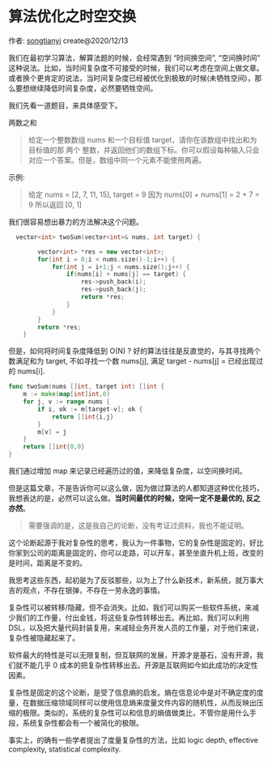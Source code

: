 # 算法优化之时空交换

作者: [songtianyi](http://songtianyi.info) create@2020/12/13

我们在最初学习算法，解算法题的时候，会经常遇到 “时间换空间”, “空间换时间" 这种说法。比如，当时间复杂度不可接受的时候，我们可以考虑在空间上做文章。
或者换个更肯定的说法，当时间复杂度已经被优化到极致的时候(未牺牲空间)，那么要想继续降低时间复杂度，必然要牺牲空间。

我们先看一道题目，来具体感受下。

两数之和

> 给定一个整数数组 nums 和一个目标值 target，请你在该数组中找出和为目标值的那 两个 整数，并返回他们的数组下标。你可以假设每种输入只会对应一个答案。但是，数组中同一个元素不能使用两遍。

示例:

> 给定 nums = [2, 7, 11, 15], target = 9
> 因为 nums[0] + nums[1] = 2 + 7 = 9
> 所以返回 [0, 1]

我们很容易想出暴力的方法解决这个问题。

``` c++
  vector<int> twoSum(vector<int>& nums, int target) {

        vector<int> *res = new vector<int>;
        for(int i = 0;i < nums.size()-1;i++) {
            for(int j = i+1;j < nums.size();j++) {
                if(nums[i] + nums[j] == target) {
                    res->push_back(i);
                    res->push_back(j);
                    return *res;
                }
            }
        }
        return *res;
    }

``` 

但是，如何将时间复杂度降低到 O(N) ? 好的算法往往是反直觉的，与其寻找两个数满足和为 target, 不如寻找一个数 nums[j], 满足 target - nums[j] = 已经出现过的 nums[i].

``` go
func twoSum(nums []int, target int) []int {
    m := make(map[int]int,0)
    for j, v := range nums {
        if i, ok := m[target-v]; ok {
            return []int{i,j} 
        }
        m[v] = j
    }
    return []int{0,0}
}
```

我们通过增加 map 来记录已经遍历过的值，来降低复杂度，以空间换时间。

但是这篇文章，不是告诉你可以这么做，因为做过算法的人都知道这种优化技巧，我想表达的是，必然可以这么做。**当时间最优的时候，空间一定不是最优的, 反之亦然**。

> 需要强调的是，这是我自己的论断，没有考证过资料，我也不能证明。

这个论断起源于我对复杂性的思考，我认为一件事物，它的复杂性是固定的，好比你家到公司的距离是固定的，你可以走路，可以开车，甚至坐直升机上班，改变的是时间，距离是不变的。

我思考这些东西，起初是为了反驳那些，以为上了什么新技术，新系统，就万事大吉的观点，不存在银弹，不存在一劳永逸的事情。

复杂性可以被转移/隐藏，但不会消失。比如，我们可以购买一些软件系统，来减少我们的工作量，付出金钱，将这些复杂性转移出去。再比如，我们可以利用 DSL，以及把大量代码封装复用，来减轻业务开发人员的工作量，对于他们来说，复杂性被隐藏起来了。

软件最大的特性是可以无限复制，但互联网的发展，开源才是基石，没有开源，我们就不能几乎 0 成本的把复杂性转移出去。开源是互联网如今如此成功的决定性因素。

复杂性是固定的这个论断，是受了信息熵的启发。熵在信息论中是对不确定度的度量，在数据压缩领域同样可以使用信息熵来度量文件内容的随机性，从而反映出压缩的极限。类似的，系统的复杂性可以和信息的熵值做类比，不管你是用什么手段，系统复杂性都会有一个被简化的极限。

事实上，的确有一些学者提出了度量复杂性的方法，比如 logic depth, effective complexity, statistical complexity. 
